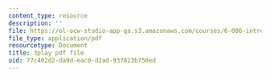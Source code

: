 ```yaml
---
content_type: resource
description: ''
file: https://ol-ocw-studio-app-qa.s3.amazonaws.com/courses/6-006-introduction-to-algorithms-fall-2011/77c402d2da9deac0d2ad937823b750ed_AfSk24UTFS8.pdf
file_type: application/pdf
resourcetype: Document
title: 3play pdf file
uid: 77c402d2-da9d-eac0-d2ad-937823b750ed
---
```

